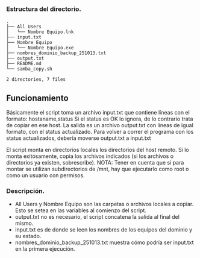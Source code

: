 ### Estructura del directorio.

~~~
.
├── All Users
│   └── Nombre Equipo.lnk
├── input.txt
├── Nombre Equipo
│   └── Nombre Equipo.exe
├── nombres_dominio_backup_251013.txt
├── output.txt
├── README.md
└── samba_copy.sh

2 directories, 7 files
~~~

## Funcionamiento

Básicamente el script toma un archivo input.txt que contiene líneas con el formato: hostaname,status
Si el status es OK lo ignora, de lo contrario trata de copiar en ese host.
La salida es un archivo output.txt con líneas de igual formato, con el status actualizado.
Para volver a correr el programa con los status actualizados, debería moverse output.txt a input.txt

El script monta en directorios locales los directorios del host remoto. Si lo monta exitósamente, copia los archivos indicados (si los archivos o directorios ya existen, sobrescribe).
NOTA: Tener en cuenta que si para montar se utilizan subdirectorios de /mnt, hay que ejecutarlo como root o como un usuario con permisos. 

### Descripción.

* All Users y Nombre Equipo son las carpetas o archivos locales a copiar. Esto se setea en las variables al comienzo del script.
* output.txt no es necesario, el script concatena la salida al final del mismo.
* input.txt es de donde se leen los nombres de los equipos del dominio y su estado.
* nombres_dominio_backup_251013.txt muestra cómo podría ser input.txt en la primera ejecución.

